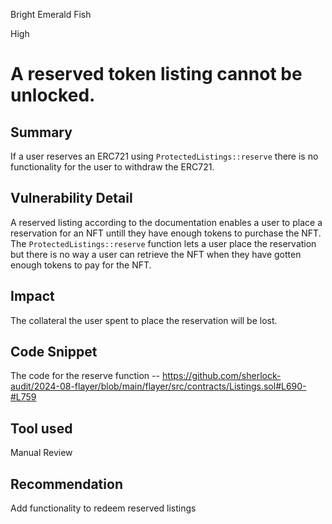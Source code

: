 Bright Emerald Fish

High

# A reserved token listing cannot be unlocked.


## Summary
If a user reserves an ERC721 using `ProtectedListings::reserve` there is no functionality for the user to withdraw the ERC721.

## Vulnerability Detail
A reserved listing according to the documentation enables a user to place a reservation for an NFT untill they have enough tokens to purchase the NFT.
The `ProtectedListings::reserve` function lets a user place the reservation but there is no way a user can retrieve the NFT when they have gotten enough tokens to pay for the NFT.

## Impact
The collateral the user spent to place the reservation will be lost.

## Code Snippet
The code for the reserve function -- https://github.com/sherlock-audit/2024-08-flayer/blob/main/flayer/src/contracts/Listings.sol#L690-#L759

## Tool used

Manual Review

## Recommendation
Add functionality to redeem reserved listings